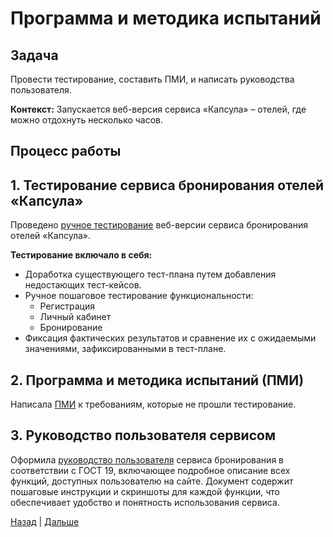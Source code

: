 #  Программа и методика испытаний

## Задача
Провести тестирование, составить ПМИ, и написать руководства пользователя.

**Контекст:** Запускается веб-версия сервиса «Капсула» – отелей, где можно отдохнуть несколько часов.



## Процесс работы

## 1. Тестирование сервиса бронирования отелей «Капсула»


Проведено [ручное тестирование](https://docs.google.com/document/d/1WNXPHyEam6Fkq6Qedc5dbRDaFuMG4HD8bjW1-3ZqGJY/edit?usp=sharing) веб-версии сервиса бронирования отелей «Капсула». 

**Тестирование включало в себя:**

*   Доработка существующего тест-плана путем добавления недостающих тест-кейсов.
*   Ручное пошаговое тестирование функциональности:
    *   Регистрация
    *   Личный кабинет
    *   Бронирование
*   Фиксация фактических результатов и сравнение их с ожидаемыми значениями, зафиксированными в тест-плане.


## 2. Программа и методика испытаний (ПМИ)
Написала [ПМИ](https://docs.google.com/document/d/1e-2v-7u_E8PomZiKhsM9sCugkYZWKzaoI_AaSVLYV5o/edit?usp=sharing) к требованиям, которые не прошли тестирование.


## 3. Руководство пользователя сервисом

Оформила [руководство пользователя](https://docs.google.com/document/d/1GQAcUklZHk3yB9I_g3libIv5hpxtc3Zn-eZhj6eK2ks/edit?usp=sharing) сервиса бронирования в соответствии с ГОСТ 19, включающее подробное описание всех функций, доступных пользователю на сайте.  Документ содержит пошаговые инструкции и скриншоты для каждой функции, что обеспечивает удобство и понятность использования сервиса.


[Назад](https://github.com/EVTrukhina/practicum_Y/blob/main/task_2.md) | [Дальше](https://github.com/EVTrukhina/practicum_Y/blob/main/project_1.md) 

